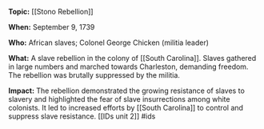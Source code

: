 **Topic:** [[Stono Rebellion]]

**When:** September 9, 1739

**Who:** African slaves; Colonel George Chicken (militia leader)

**What:** A slave rebellion in the colony of [[South Carolina]]. Slaves gathered in large numbers and marched towards Charleston, demanding freedom. The rebellion was brutally suppressed by the militia.

**Impact:** The rebellion demonstrated the growing resistance of slaves to slavery and highlighted the fear of slave insurrections among white colonists. It led to increased efforts by [[South Carolina]] to control and suppress slave resistance.
 [[IDs unit 2]]
#ids